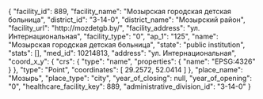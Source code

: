 {
    "facility_id": 889,
    "facility_name": "Мозырская городская детская больница",
    "district_id": "3-14-0",
    "district_name": "Мозырский район",
    "facility_url": "http:\/\/mozdetgb.by\/",
    "facility_address": "ул. Интернациональная",
    "facility_type": "0",
    "ap_1": "125",
    "name": "Мозырская городская детская больница",
    "state": "public institution",
    "stats": [],
    "med_id": 10214813,
    "address": "ул. Интернациональная",
    "coord_x_y": {
        "crs": {
            "type": "name",
            "properties": {
                "name": "EPSG:4326"
            }
        },
        "type": "Point",
        "coordinates": [
            29.2572,
            52.0414
        ]
    },
    "place_name": "Мозырь",
    "place_type": "city",
    "year_of_closing": null,
    "year_of_opening": "0",
    "healthcare_facility_key": 889,
    "administrative_division_id": "3-14-0"
}